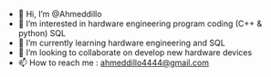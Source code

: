 - 👋 Hi, I’m @Ahmeddillo
- 👀 I’m interested in hardware engineering
program coding (C++ & python)
SQL
- 🌱 I’m currently learning hardware engineering and SQL
- 💞️ I’m looking to collaborate on develop new hardware devices
- 📫 How to reach me : ahmeddillo4444@gmail.com 

<!---
Ahmeddillo/Ahmeddillo is a ✨ special ✨ repository because its `README.md` (this file) appears on your GitHub profile.
You can click the Preview link to take a look at your changes.
--->
